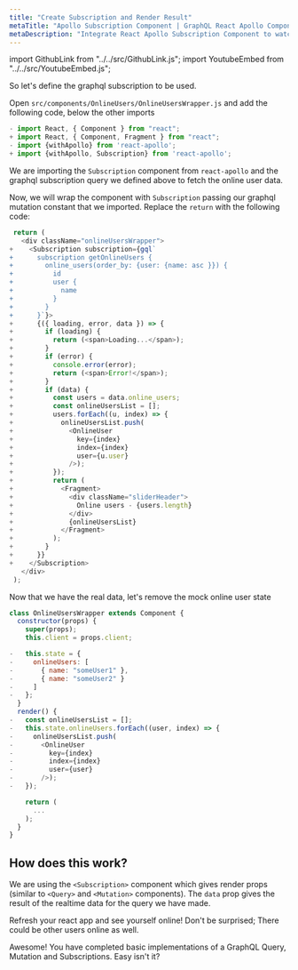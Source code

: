 ```yaml
---
title: "Create Subscription and Render Result"
metaTitle: "Apollo Subscription Component | GraphQL React Apollo Components Tutorial"
metaDescription: "Integrate React Apollo Subscription Component to watch for changes in realtime data. We use GraphQL subscriptions as an example to get live data in the React app"
---
```


import GithubLink from "../../src/GithubLink.js";
import YoutubeEmbed from "../../src/YoutubeEmbed.js";

<YoutubeEmbed link="https://www.youtube.com/embed/yqL_PpEAU7E" />

So let's define the graphql subscription to be used.

Open `src/components/OnlineUsers/OnlineUsersWrapper.js` and add the following code, below the other imports

<GithubLink link="https://github.com/hasura/learn-graphql/blob/master/tutorials/frontend/react-apollo/app-final/src/components/OnlineUsers/OnlineUsersWrapper.js" text="src/components/OnlineUsers/OnlineUsersWrapper.js" />

```javascript
- import React, { Component } from "react";
+ import React, { Component, Fragment } from "react";
- import {withApollo} from 'react-apollo';
+ import {withApollo, Subscription} from 'react-apollo';
```

We are importing the `Subscription` component from `react-apollo` and the graphql subscription query we defined above to fetch the online user data.

Now, we will wrap the component with `Subscription` passing our graphql mutation constant that we imported. Replace the `return` with the following code:

```javascript
 return (
   <div className="onlineUsersWrapper">
+    <Subscription subscription={gql`
+      subscription getOnlineUsers {
+        online_users(order_by: {user: {name: asc }}) {
+          id
+          user {
+            name
+          }
+        }
+      }`}>
+      {({ loading, error, data }) => {
+        if (loading) {
+          return (<span>Loading...</span>);
+        }
+        if (error) {
+          console.error(error);
+          return (<span>Error!</span>);
+        }
+        if (data) {
+          const users = data.online_users;
+          const onlineUsersList = [];
+          users.forEach((u, index) => {
+            onlineUsersList.push(
+              <OnlineUser
+                key={index}
+                index={index}
+                user={u.user}
+              />);
+          });
+          return (
+            <Fragment>
+              <div className="sliderHeader">
+                Online users - {users.length}
+              </div>
+              {onlineUsersList}
+            </Fragment>
+          );
+        }
+      }}
+    </Subscription>
   </div>
 );
```

Now that we have the real data, let's remove the mock online user state

```javascript
class OnlineUsersWrapper extends Component {
  constructor(props) {
    super(props);
    this.client = props.client;

-   this.state = {
-     onlineUsers: [
-       { name: "someUser1" },
-       { name: "someUser2" }
-     ]
-   };
  }
  render() {
-   const onlineUsersList = [];
-   this.state.onlineUsers.forEach((user, index) => {
-     onlineUsersList.push(
-       <OnlineUser
-         key={index}
-         index={index}
-         user={user}
-       />);
-   });

    return (
      ...
    );
  }
}

```

How does this work?
-------------------

We are using the `<Subscription>` component which gives render props (similar to `<Query>` and `<Mutation>` components). The `data` prop gives the result of the realtime data for the query we have made.

Refresh your react app and see yourself online! Don't be surprised; There could be other users online as well.

Awesome! You have completed basic implementations of a GraphQL Query, Mutation and Subscriptions. Easy isn't it?
